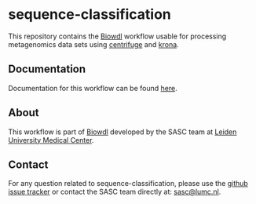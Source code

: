 # sequence-classification
This repository contains the [Biowdl](https://github.com/biowdl) workflow
usable for processing metagenomics data sets
using [centrifuge](https://github.com/infphilo/centrifuge) and
[krona](https://github.com/marbl/Krona).

## Documentation
Documentation for this workflow can be
found [here](https://biowdl.github.io/sequence-classification).

## About
This workflow is part of [Biowdl](https://github.com/biowdl) developed by the
SASC team at [Leiden University Medical Center](https://www.lumc.nl/).

## Contact
<p>
  <!-- Obscure e-mail address for spammers -->
For any question related to sequence-classification, please use the
<a href="https://github.com/biowdl/sequence-classification/issues">github issue tracker</a>
or contact the SASC team directly at: 
<a href="&#109;&#97;&#105;&#108;&#116;&#111;&#58;&#115;&#97;&#115;&#99;&#64;&#108;&#117;&#109;&#99;&#46;&#110;&#108;">
&#115;&#97;&#115;&#99;&#64;&#108;&#117;&#109;&#99;&#46;&#110;&#108;</a>.
</p>
